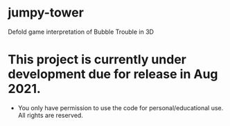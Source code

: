 # jumpy-tower
Defold game interpretation of Bubble Trouble in 3D
# This project is currently under development due for release in Aug 2021.
- You only have permission to use the code for personal/educational use. All rights are reserved.
